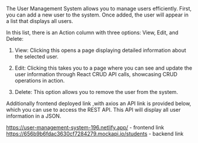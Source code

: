 The User Management System allows you to manage users efficiently. First, you can add a new user to the system. Once added, the user will appear in a list that displays all users.

In this list, there is an Action column with three options: View, Edit, and Delete:

1. View: Clicking this opens a page displaying detailed information about the selected user.


2. Edit: Clicking this takes you to a page where you can see and update the user information through React CRUD API calls, showcasing CRUD operations in action.


3. Delete: This option allows you to remove the user from the system.



Additionally frontend deployed link ,with axios an API link is provided below, which you can use to access the REST API. This API will display all user information in a JSON. 

https://user-management-system-196.netlify.app/ - frontend link
https://656b9b6fdac3630cf7284279.mockapi.io/students - backend link
